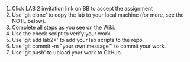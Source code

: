 1. Click LAB 2 invitation link on BB to accept the assignment
2. Use 'git clone' to copy the lab to your local machine (for more, see the NOTE below).
3. Complete all steps as you see on the Wiki.
4. Use the check script to verify your work.
5. Use 'git add lab2*' to add your lab scripts to the repo.
6. Use 'git commit -m "your own message"' to commit your work.
7. Use 'git push' to upload your work to GitHub.
